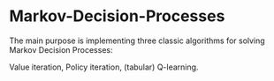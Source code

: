 # Markov-Decision-Processes

The main purpose is implementing three classic algorithms for solving Markov Decision Processes: 

Value iteration,
Policy iteration,
(tabular) Q-learning. 
